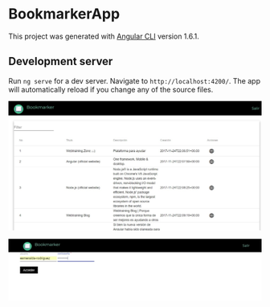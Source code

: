# BookmarkerApp

This project was generated with [Angular CLI](https://github.com/angular/angular-cli) version 1.6.1.

## Development server

Run `ng serve` for a dev server. Navigate to `http://localhost:4200/`. The app will automatically reload if you change any of the source files.

![Alt text](./img/captura1.jpg?raw=true "Tabla de datos")

![Alt text](./img/captura2.jpg?raw=true "Inicio de sesión")
